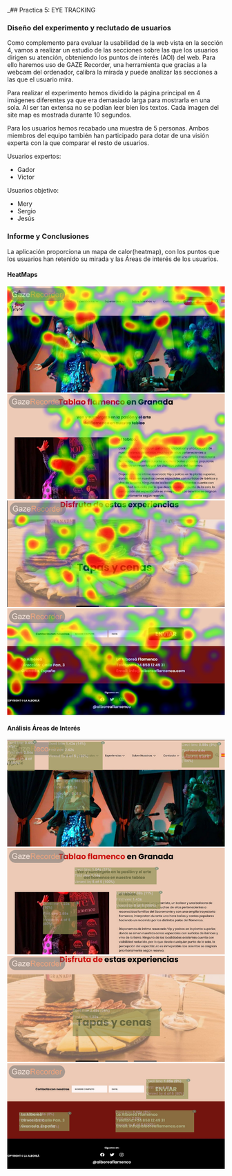 _## Practica 5: EYE TRACKING 

### Diseño del experimento y reclutado de usuarios
Como complemento para evaluar la usabilidad de la web vista en la sección 4, vamos a realizar un estudio de las secciones sobre las que los usuarios dirigen su atención, obteniendo los puntos de interés (AOI) del web.
Para ello haremos uso de GAZE Recorder, una herramienta que gracias a la webcam del ordenador, calibra la mirada y puede analizar las secciones a las que el usuario mira.

Para realizar el experimento hemos dividido la página principal en 4 imágenes diferentes ya que era demasiado larga para mostrarla en una sola. Al ser tan extensa no se podían leer bien los textos. Cada imagen del site map es mostrada durante 10 segundos.

Para los usuarios hemos recabado una muestra de 5 personas. Ambos miembros del equipo también han participado para dotar de una visión experta con la que comparar el resto de usuarios.

Usuarios expertos:
- Gador
- Victor

Usuarios objetivo:
- Mery
- Sergio
- Jesús

### Informe y Conclusiones
La aplicación proporciona un mapa de calor(heatmap), con los puntos que los usuarios han retenido su mirada y las Áreas de interés de los usuarios.

#### HeatMaps
![heatmap1](heatMapImagen1.png)
![heatmap2](heatMapImagen2.png)
![heatmap3](heatMapImagen3.png)
![heatmap4](heatMapImagen4.png)

#### Análisis Áreas de Interés
![analisis1](analisisImagen1.png)
![analisis2](analisisImagen2.png)
![analisis3](analisisImagen3.png)
![analisis4](analisisImagen4.png)
